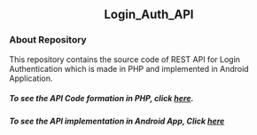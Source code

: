 <h2 align ="center"> Login_Auth_API </h2>

### About Repository

This repository contains the source code of REST API for Login Authentication which is made in PHP and implemented in Android Application.

##### To see the API Code formation in PHP, click [here][API].
##### To see the API implementation in Android App, Click [here][Android]

[API]:https://github.com/Akshit6828/Login_Auth_API/tree/master/API
[Android]:https://github.com/Akshit6828/Login_Auth_API/blob/master/app/src/main/java/com/akshit/mytestingwebservices/MainActivity.java

